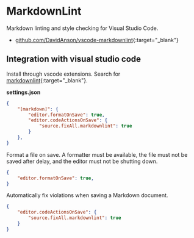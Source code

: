 # MarkdownLint

Markdown linting and style checking for Visual Studio Code.

- [github.com/DavidAnson/vscode-markdownlint](https://github.com/DavidAnson/vscode-markdownlint){:target="_blank"}

## Integration with visual studio code

Install through vscode extensions. Search for [markdownlint](https://marketplace.visualstudio.com/items?itemName=DavidAnson.vscode-markdownlint){:target="_blank"}.

**settings.json**

```json
{
    "[markdown]": {
        "editor.formatOnSave": true,
        "editor.codeActionsOnSave": {
            "source.fixAll.markdownlint": true
        }
    },
}
```

Format a file on save. A formatter must be available, the file must not be saved after delay, and the editor must not be shutting down.

```json
{
    "editor.formatOnSave": true,
}
```

Automatically fix violations when saving a Markdown document.

```json
{
    "editor.codeActionsOnSave": {
        "source.fixAll.markdownlint": true
    }
}
```
